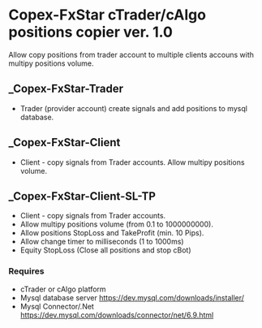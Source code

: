 # Copex-FxStar cTrader/cAlgo positions copier ver. 1.0
Allow copy positions from trader account to multiple clients accouns with multipy positions volume.

## _Copex-FxStar-Trader
* Trader (provider account) create signals and add positions to mysql database.

## _Copex-FxStar-Client
* Client - copy signals from Trader accounts. Allow multipy positions volume.

## _Copex-FxStar-Client-SL-TP
* Client - copy signals from Trader accounts. 
* Allow multipy positions volume (from 0.1 to 1000000000). 
* Allow positions StopLoss and TakeProfit (min. 10 Pips).
* Allow change timer to milliseconds (1 to 1000ms)
* Equity StopLoss (Close all positions and stop cBot)

### Requires
* cTrader or cAlgo platform
* Mysql database server https://dev.mysql.com/downloads/installer/
* Mysql Connector/.Net https://dev.mysql.com/downloads/connector/net/6.9.html
 

